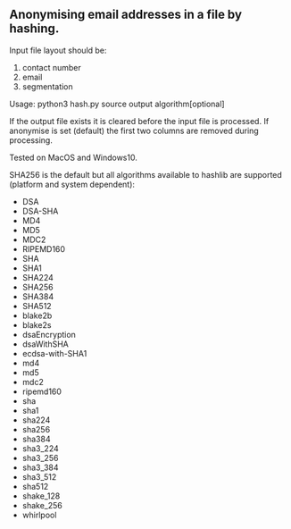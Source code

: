 Anonymising email addresses in a file by hashing.
------

Input file layout should be: 
1. contact number
2. email
3. segmentation

Usage: python3 hash.py source output algorithm[optional]

If the output file exists it is cleared before the input file is processed.
If anonymise is set (default) the first two columns are removed during
processing.

Tested on MacOS and Windows10.

SHA256 is the default but all algorithms available to hashlib are
supported (platform and system dependent):
* DSA
* DSA-SHA
* MD4
* MD5
* MDC2
* RIPEMD160
* SHA
* SHA1
* SHA224
* SHA256
* SHA384
* SHA512
* blake2b
* blake2s
* dsaEncryption
* dsaWithSHA
* ecdsa-with-SHA1
* md4
* md5
* mdc2
* ripemd160
* sha
* sha1
* sha224
* sha256
* sha384
* sha3_224
* sha3_256
* sha3_384
* sha3_512
* sha512
* shake_128
* shake_256
* whirlpool
